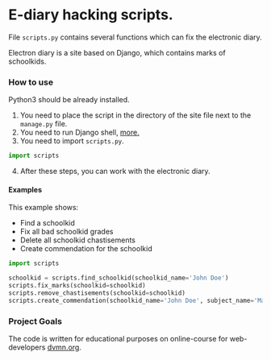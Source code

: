 # E-diary hacking scripts.

File `scripts.py` contains several functions which can fix the electronic diary.

Electron diary is a site based on Django, which contains marks of schoolkids.

### How to use

Python3 should be already installed.

1. You need to place the script in the directory of the site file next to the `manage.py` file.
2. You need to run Django shell, [more.](https://stackoverflow.com/questions/44999890/django-nameerror-name-album-not-defined/44999958#44999958)
3. You need to import `scripts.py`.
```python
import scripts
```
4. After these steps, you can work with the electronic diary.

#### Examples

This example shows:
- Find a schoolkid
- Fix all bad schoolkid grades
- Delete all schoolkid chastisements
- Create commendation for the schoolkid

```python
import scripts

schoolkid = scripts.find_schoolkid(schoolkid_name='John Doe')
scripts.fix_marks(schoolkid=schoolkid)
scripts.remove_chastisements(schoolkid=schoolkid)
scripts.create_commendation(schoolkid_name='John Doe', subject_name='Math')
``` 

### Project Goals

The code is written for educational purposes on online-course for web-developers [dvmn.org](https://dvmn.org/).
